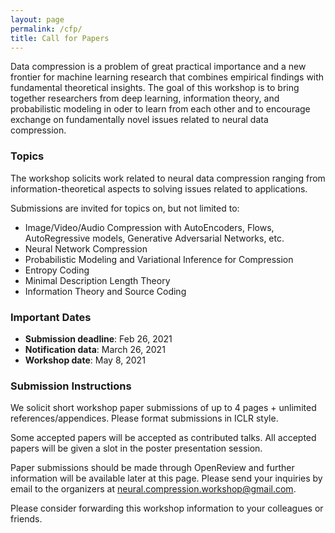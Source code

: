 ```yaml
---
layout: page
permalink: /cfp/
title: Call for Papers
---
```



Data compression is a problem of great practical importance and a new frontier for machine learning research that combines empirical findings with fundamental theoretical insights. The goal of this workshop is to bring together researchers from deep learning, information theory, and probabilistic modeling in oder to learn from each other and to encourage exchange on fundamentally novel issues related to neural data compression.

### Topics

The workshop solicits work related to neural data compression ranging from information-theoretical aspects to solving issues related to applications.

Submissions are invited for topics on, but not limited to:

* Image/Video/Audio Compression with AutoEncoders, Flows, AutoRegressive models, Generative Adversarial Networks, etc.
* Neural Network Compression
* Probabilistic Modeling and Variational Inference for Compression
* Entropy Coding
* Minimal Description Length Theory
* Information Theory and Source Coding

### Important Dates

* **Submission deadline**: Feb 26, 2021
* **Notification data**: March 26, 2021
* **Workshop date**: May 8, 2021

### Submission Instructions

We solicit short workshop paper submissions of up to 4 pages + unlimited references/appendices. Please format submissions in ICLR style.

Some accepted papers will be accepted as contributed talks. All accepted papers will be given a slot in the poster presentation session.

Paper submissions should be made through OpenReview and further information will be available later at this page. Please send your inquiries by email to the organizers at [neural.compression.workshop@gmail.com](mailto:neural.compression.workshop@gmail.com).

Please consider forwarding this workshop information to your colleagues or friends. 
